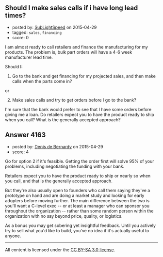## Should I make sales calls if i have long lead times?

- posted by: [SubLightSpeed](https://stackexchange.com/users/2303147/sublightspeed) on 2015-04-29
- tagged: `sales`, `financing`
- score: 0

<p>I am almost ready to call retailers and finance the manufacturing for my products. The problem is, bulk part orders will have a 4-6 week manufacturer lead time.</p>

<p>Should I:</p>

<ol>
<li>Go to the bank and get financing for my projected sales, and then make calls when the parts come in? </li>
</ol>

<p>or</p>

<ol start="2">
<li>Make sales calls and try to get orders before I go to the bank?</li>
</ol>

<p>I'm sure that the bank would prefer to see that I have some orders before giving me a loan. Do retailers expect you to have the product ready to ship when you call? What is the generally accepted approach?</p>



## Answer 4163

- posted by: [Denis de Bernardy](https://stackexchange.com/users/182468/denis-de-bernardy) on 2015-04-29
- score: 4

<p>Go for option 2 if it's feasible. Getting the order first will solve 95% of your problems, including negotiating the funding with your bank.</p>

<p>Retailers expect you to have the product ready to ship or nearly so when you call, and that is the generally accepted approach.</p>

<p>But they're also usually open to founders who call them saying they've a prototype on hand and are doing a market study and looking for early adopters before moving further. The main difference between the two is you'll want a C-level exec -- or at least a manager who can sponsor you throughout the organization -- rather than some random person within the organization with no say beyond price, quality, or logistics.</p>

<p>As a bonus you may get sobering yet insightful feedback. Until you actively try to sell what you'd like to build, you've no idea if it's actually useful to anyone.</p>




---

All content is licensed under the [CC BY-SA 3.0 license](https://creativecommons.org/licenses/by-sa/3.0/).
